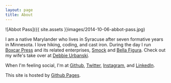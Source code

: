 ```yaml
---
layout: page
title: About
---
```

![Abbot Pass]({{ site.assets }}images/2014-10-06-abbot-pass.jpg)

I am a native Marylander who lives in Syracuse after seven formative years in Minnesota. I love hiking, coding, and cast iron. During the day I run [Boxcar Press](https://www.boxcarpress.com/) and its related enterprises, [Smock](https://smockpaper.com) and [Bella Figura](https://www.bellafigura.com/). Check out my wife's take over at [Debbie Urbanski](http://debbieurbanski.com).

When I'm feeling social, I'm at
[Github](https://github.com/haroldkyle),
[Twitter](https://twitter.com/harold_kyle),
[Instagram](http://instagram.com/haroldkyle), and
[LinkedIn](http://www.linkedin.com/in/letterpress).

This site is hosted by [Github Pages](https://github.com/haroldkyle/haroldkyle.github.io).